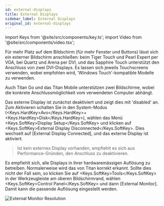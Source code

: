 ```yaml
---
id: external-displays
title: External Displays
sidebar_label: External Displays
original_id: external-displays
---
```


import Keys from '@site/src/components/key.ts';
import Video from '@site/src/components/video.tsx';

Für mehr Platz auf dem Bildschirm (für mehr Fenster und Buttons) lässt
sich ein externer Bildschirm anschließen: beim Tiger Touch und Pearl
Expert per VGA, bei Quartz und Arena per DVI, und das Sapphire Touch
unterstützt den Anschluss von zwei DVI-Displays. Es lassen sich jeweils
Touchscreens verwenden, wobei empfohlen wird, 'Windows Touch'-kompatible
Modelle zu verwenden.

Auch Titan Go und das Titan Mobile unterstützen zwei Bildschirme, wobei
die konkrete Anschlussmöglichkeit vom verwendeten Computer abhängt.

Das externe Display ist zunächst deaktiviert und zeigt dies mit
'disabled' an. Zum Aktivieren schalten Sie in den System-Modus
(<Keys.HardKey>Avo</Keys.HardKey>+<Keys.HardKey>Disk</Keys.HardKey>), wählen das Menü <Keys.SoftKey>Display Setup</Keys.SoftKey> und klicken auf
<Keys.SoftKey>External Display Disconnected</Keys.SoftKey>. Dies wechselt auf \[External Display
Connected\], und das externe Display ist aktiviert.

>	Ist kein externes Display vorhanden, empfiehlt es sich aus
	Performance-Gründen, den Anschluss zu deaktivieren.

Es empfiehlt sich, alle Displays in ihrer hardwaremässigen Auflösung zu
betreiben. Normalerweise wird das von Titan korrekt erkannt. Sollte dies
nicht der Fall sein, so klicken Sie auf <Keys.SoftKey>Tools</Keys.SoftKey> in der Werkzeugleiste
am oberen Bildschirmrand, wählen <Keys.SoftKey>Control Panel</Keys.SoftKey> und dann \[External
Monitor\]. Damit kann die passende Auflösung eingestellt werden.

![External Monitor Resolution](/docs/images/External-Monitor-Resolution.png)


